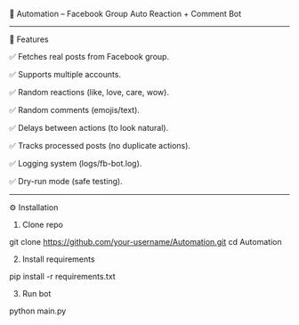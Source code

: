📌 Automation – Facebook Group Auto Reaction + Comment Bot


---

🚀 Features

✅ Fetches real posts from Facebook group.

✅ Supports multiple accounts.

✅ Random reactions (like, love, care, wow).

✅ Random comments (emojis/text).

✅ Delays between actions (to look natural).

✅ Tracks processed posts (no duplicate actions).

✅ Logging system (logs/fb-bot.log).

✅ Dry-run mode (safe testing).



---

⚙️ Installation

1. Clone repo

git clone https://github.com/your-username/Automation.git
cd Automation

2. Install requirements

pip install -r requirements.txt

3. Run bot

python main.py

